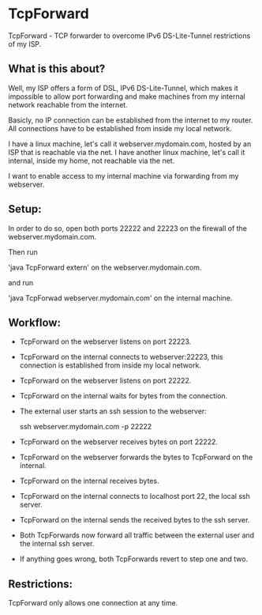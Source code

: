 # TcpForward
TcpForward - TCP forwarder to overcome IPv6 DS-Lite-Tunnel restrictions of my ISP.

## What is this about? 

 Well, my ISP offers a form of DSL, IPv6 DS-Lite-Tunnel, which makes it impossible to allow
 port forwarding and make machines from my internal network reachable from the internet.

 Basicly, no IP connection can be established from the internet to my router.
 All connections have to be established from inside my local network.

 I have a linux machine, let's call it webserver.mydomain.com, hosted by an ISP that is reachable via the net.
 I have another linux machine, let's call it internal, inside my home, not reachable via the net.

 I want to enable access to my internal machine via forwarding from my webserver.

## Setup:

 In order to do so, open both ports 22222 and 22223 on the firewall of the webserver.mydomain.com.

 Then run

 'java TcpForward extern' on the webserver.mydomain.com.

 and run

 'java TcpForwad webserver.mydomain.com' on the internal machine.

## Workflow:

- TcpForward on the webserver listens on port 22223.

- TcpForward on the internal connects to webserver:22223,
  this connection is established from inside my local network.
  
- TcpForward on the webserver listens on port 22222.

- TcpForward on the internal waits for bytes from the connection. 

- The external user starts an ssh session to the webserver:

   ssh webserver.mydomain.com -p 22222

- TcpForward on the webserver receives bytes on port 22222.

- TcpForward on the webserver forwards the bytes to TcpForward on the internal.

- TcpForward on the internal receives bytes.

- TcpForward on the internal connects to localhost port 22, the local ssh server.

- TcpForward on the internal sends the received bytes to the ssh server.

- Both TcpForwards now forward all traffic between the external user and the internal ssh server.

- If anything goes wrong, both TcpForwards revert to step one and two.

## Restrictions:

 TcpForward only allows one connection at any time.

